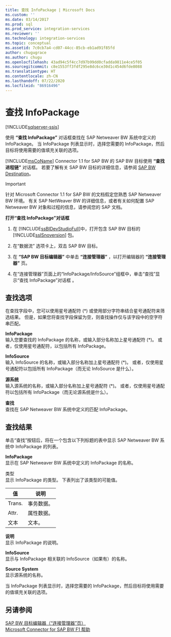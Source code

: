```yaml
---
title: 查找 InfoPackage | Microsoft Docs
ms.custom: ''
ms.date: 03/14/2017
ms.prod: sql
ms.prod_service: integration-services
ms.reviewer: ''
ms.technology: integration-services
ms.topic: conceptual
ms.assetid: 7c0cb7a4-cd07-44cc-85cb-eb1ad91f85fd
author: chugugrace
ms.author: chugu
ms.openlocfilehash: 43ad94c5f4cc7d97b99dd0cfadda9811e4ce5f05
ms.sourcegitcommit: c8e1553ff3fdf295e8dc6ce30d1c454d6fde8088
ms.translationtype: HT
ms.contentlocale: zh-CN
ms.lasthandoff: 07/22/2020
ms.locfileid: "86916496"
---
```

# <a name="look-up-infopackage"></a>查找 InfoPackage

[!INCLUDE[sqlserver-ssis](../../includes/applies-to-version/sqlserver-ssis.md)]


  使用 **“查找 InfoPackage”** 对话框查找在 SAP Netweaver BW 系统中定义的 InfoPackage。 当 InfoPackage 列表显示时，选择您需要的 InfoPackage，然后目标将使用需要的值填充关联的选项。  
  
 [!INCLUDE[msCoName](../../includes/msconame-md.md)] Connector 1.1 for SAP BW 的 SAP BW 目标使用 **“查找进程链”** 对话框。 若要了解有关 SAP BW 目标的详细信息，请参阅 [SAP BW Destination](../../integration-services/data-flow/sap-bw-destination.md)。  
  
> [!IMPORTANT]  
>  针对 Microsoft Connector 1.1 for SAP BW 的文档假定您熟悉 SAP Netweaver BW 环境。 有关 SAP NetWeaver BW 的详细信息，或者有关如何配置 SAP Netweaver BW 对象和过程的信息，请参阅您的 SAP 文档。  
  
 **打开“查找 InfoPackage”对话框**  
  
1.  在 [!INCLUDE[ssBIDevStudioFull](../../includes/ssbidevstudiofull-md.md)]中，打开包含 SAP BW 目标的 [!INCLUDE[ssISnoversion](../../includes/ssisnoversion-md.md)] 包。  
  
2.  在“数据流”  选项卡上，双击 SAP BW 目标。  
  
3.  在 **“SAP BW 目标编辑器”** 中单击 **“连接管理器”** ，以打开编辑器的 **“连接管理器”** 页。  
  
4.  在“连接管理器”页面上的“InfoPackage/InfoSource”组框中，单击“查找”显示“查找 InfoPackage”对话框     。  
  
## <a name="lookup-options"></a>查找选项  
 在查找字段中，您可以使用星号通配符 (*) 或使用部分字符串结合星号通配符来筛选结果。 但是，如果您将查找字段保留为空，则查找操作仅与该字段中的空字符串匹配。  
  
 **InfoPackage**  
 输入您要查找的 InfoPackage 的名称，或输入部分名称加上星号通配符 (*)。 或者，仅使用星号通配符，以包括所有 InfoPackage。  
  
 **InfoSource**  
 输入 InfoSource 的名称，或输入部分名称加上星号通配符 (*)。 或者，仅使用星号通配符以包括所有 InfoPackage（而无论 InfoSource 是什么）。  
  
 **源系统**  
 输入源系统的名称，或输入部分名称加上星号通配符 (*)。 或者，仅使用星号通配符以包括所有 InfoPackage（而无论源系统是什么）。  
  
 **查找**  
 查找在 SAP Netweaver BW 系统中定义的匹配 InfoPackage。  
  
## <a name="lookup-results"></a>查找结果  
 单击“查找”按钮后，将在一个包含以下列标题的表中显示 SAP Netweaver BW 系统中 InfoPackage 的列表。  
  
 **InfoPackage**  
 显示在 SAP Netweaver BW 系统中定义的 InfoPackage 的名称。  
  
 类型   
 显示 InfoPackage 的类型。 下表列出了该类型的可能值。  
  
|值|说明|  
|-----------|-----------------|  
|Trans.|事务数据。|  
|Attr.|属性数据。|  
|文本|文本。|  
  
 **说明**  
 显示 InfoPackage 的说明。  
  
 **InfoSource**  
 显示与 InfoPackage 相关联的 InfoSource（如果有）的名称。  
  
 **Source System**  
 显示源系统的名称。  
  
 当 InfoPackage 列表显示时，选择您需要的 InfoPackage，然后目标将使用需要的值填充关联的选项。  
  
## <a name="see-also"></a>另请参阅  
 [SAP BW 目标编辑器（“连接管理器”页）](../../integration-services/data-flow/sap-bw-destination-editor-connection-manager-page.md)   
 [Microsoft Connector for SAP BW F1 帮助](../../integration-services/microsoft-connector-for-sap-bw-f1-help.md)  
  
  
